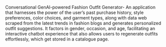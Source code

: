Conversational GenAI-powered Fashion Outfit Generator-
An application that harnesses the power of the user’s past purchase history, style preferences, color choices, and garment types, along with data web scraped from the latest trends in fashion blogs and generates personalized outfit suggestions. It factors in gender, occasion, and age, facilitating an interactive chatbot experience that also allows users to regenerate outfits effortlessly, which get stored in a catalogue page.
